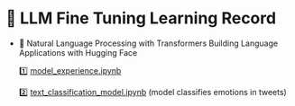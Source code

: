 # 📌 LLM Fine Tuning Learning Record

- 📖 Natural Language Processing with Transformers Building Language Applications with Hugging Face

  1️⃣ [model_experience.ipynb](model_experience.ipynb)
  
  2️⃣ [text_classification_model.ipynb](text_classification_model.ipynb) (model classifies emotions in tweets)
